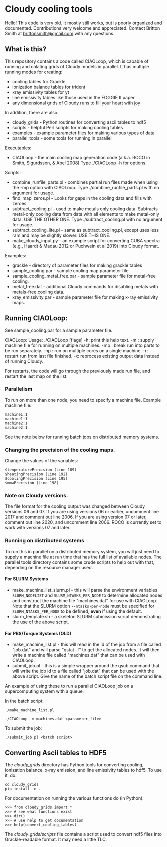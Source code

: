 # Cloudy cooling tools

Hello! This code is very old. It mostly still works, but is poorly
organized and documented. Contributions very welcome and
appreciated. Contact Britton Smith at brittonsmith@gmail.com with any
questions.

## What is this?

This repository contains a code called CIAOLoop, which is capable of
running and colating grids of Cloudy models in parallel. It has
multiple running modes for creating:
* cooling tables for Grackle
* ionization balance tables for trident
* xray emissivity tables for yt
* line emissivity tables like those used in the FOGGIE II paper
* any dimensional grids of Cloudy runs to fill your heart with joy

In addition, there are also:
* cloudy_grids - Python routines for converting ascii tables to hdf5
* scripts - helpful Perl scripts for making cooling tables
* examples - example parameter files for making various types of data
* parallel_tools - some tools for running in parallel

Executables:

* CIAOLoop - the main cooling map generation code (a.k.a. ROCO in
  Smith, Sigurdsson, & Abel 2008) Type ./CIAOLoop -h for options.

Scripts:

* combine_runfile_parts.pl - combines partial run files made when
  using the -mp option with CIAOLoop. Type ./combine_runfile_parts.pl
  with no argument for usage. 
* find_map_zeros.pl - Looks for gaps in the cooling data and fills
  with zeroes.
* subtract_cooling.pl - used to make metals only cooling data.
  Subtracts metal-only cooling data from data with all elements to
  make metal-only data.  USE THE OTHER ONE. Type ./subtract_cooling.pl
  with no argument for usage.
* subtract_cooling_lite.pl - same as subtract_cooling.pl, except uses
  less ram and may be slightly slower.  USE THIS ONE.
* make_cloudy_input.py - an example script for converting CUBA spectra
  (e.g., Haardt & Madau 2012 or Puchwein et al 2019) into Cloudy format.

Examples:

* grackle - directory of parameter files for making grackle tables
* sample_cooling.par - sample cooling map parameter file.
* sample_cooling_metal_free.par - sample parameter file for metal-free cooling.
* metal_free.dat - additional Cloudy commands for disabling metals
  with metals-free cooling data.
* xray_emissivity.par - sample parameter file for making x-ray emissivity maps.

## Running CIAOLoop:

See sample_cooling.par for a sample parameter file.

CIAOLoop:
Usage: ./CIAOLoop [flags] <parameter file>
        -h: print this help text.
        -m <filename>: supply machine file for running on multiple machines.
        -mp <this part> <total parts>: break run into parts to be run separately.
        -np <number of processors>: run on multiple cores on a single machine.
        -r: restart run from last file finished.
        -x: reprocess existing output data instead of running Cloudy.

For restarts, the code will go through the previously made 
run file, and restart the last map on the list.

### Parallelism

To run on more than one node, you need to specify a machine file.
Example machine file:

```
machine1:1
machine1:1
machine2:1
machine2:1
```

See the note below for running batch jobs on distributed memory systems.

### Changing the precision of the cooling maps.

Change the values of the variables:
```
$temperaturePrecision (Line 189)
$heatingPrecision (Line 192)
$coolingPrecision (Line 195)
$mmwPrecision (Line 198)
```

### Note on Cloudy versions.

The file format for the cooling output was changed between Cloudy versions 
06 and 07.  If you are using versions 06 or earlier, uncomment line 2017 
and comment out line 2006.  If you are using version 07 or later, comment 
out line 2020, and uncomment line 2006.  ROCO is currently set to work with 
versions 07 and later.

### Running on distributed systems
  
To run this in parallel on a distributed memory system, you will just 
need to supply a machine file at run time that has the full list of 
available nodes.  The parallel tools directory contains some crude 
scripts to help out with that, depending on the resource manager used.

#### For SLURM Systems
  
* make_machine_list_slurm.pl - this will parse the environment variables
                            `SLURM_NODELIST` and `SLURM_NTASKS_PER_NODE`
                            to determine allocated nodes and construct the machine
                            file "machines.dat" for use with CIAOLoop. Note
                            that the SLURM option `--ntasks-per-node` must
                            be specified for `SLURM_NTASKS_PER_NODE` to be defined,
                            **even** if using the default.
* slurm_template.sh - a skeleton SLURM submission script demonstrating the use
                      of the above script.
  
  
#### For PBS/Torque Systems (OLD)

* make_machine_list.pl - this will read in the id of the job from a file 
                       called "job.dat" and will parse "qstat -f" to 
                       get the allocated nodes.  It will then write 
                       a machine file called "machines.dat" that can 
                       be used with CIAOLoop.
* submit_job.pl - this is a simple wrapper around the qsub command that 
                will write the job id to a file called "job.dat" that 
                can be used with the above script.  Give the name of the 
                batch script file on the command line.

An example of using these to run a parallel CIAOLoop job on a 
supercomputing system with a queue.

In the batch script:

```
./make_machine_list.pl

./CIAOLoop -m machines.dat <parameter_file>
```

To submit the job:

```
./submit_job.pl <batch script>
```

## Converting Ascii tables to HDF5

The *cloudy_grids* directory has Python tools for converting cooling,
ionization balance, x-ray emission, and line emissivity tables to
hdf5. To use it, do:

```
cd cloudy_grids
pip install -e .
```

For documentation on running the various functions do (in Python):
```
>>> from cloudy_grids import *
>>> # see what functions exist
>>> dir()
>>> # use help to get documentation
>>> help(convert_cooling_tables)
```

The *cloudy_grids/scripts* file contains a script used to convert hdf5
files into Grackle-readable format. It may need a little TLC.
